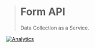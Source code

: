 > # Form API
>
> Data Collection as a Service.

[![Analytics](https://ga-beacon.appspot.com/UA-109817251-15/form-api/readme)](https://github.com/igrigorik/ga-beacon)
